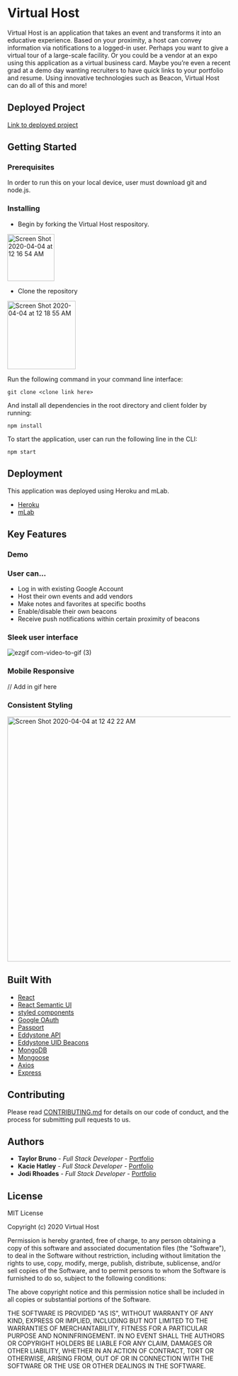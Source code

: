 # Virtual Host

Virtual Host is an application that takes an event and transforms it into an educative experience.  Based on your proximity, a host can convey information via notifications to a logged-in user. Perhaps you want to give a virtual tour of a large-scale facility. Or you could be a vendor at an expo using this application as a virtual business card. Maybe you’re even a recent grad at a demo day wanting recruiters to have quick links to your portfolio and resume. Using innovative technologies such as Beacon, Virtual Host can do all of this and more!

## Deployed Project
[Link to deployed project](https://virtual-host.herokuapp.com/)

## Getting Started 

### Prerequisites

In order to run this on your local device, user must download git and node.js.

### Installing
* Begin by forking the Virtual Host respository.

<img width="106" alt="Screen Shot 2020-04-04 at 12 16 54 AM" src="https://user-images.githubusercontent.com/55072295/78418389-b0ba3d00-7609-11ea-81f8-fceb0e63d822.png">

* Clone the repository

<img width="154" alt="Screen Shot 2020-04-04 at 12 18 55 AM" src="https://user-images.githubusercontent.com/55072295/78418421-e2330880-7609-11ea-9598-8374f02146af.png">

Run the following command in your command line interface:

```
git clone <clone link here>
```

And install all dependencies in the root directory and client folder by running:

```
npm install
```

To start the application, user can run the following line in the CLI:

```
npm start
```

## Deployment
This application was deployed using Heroku and mLab.
* [Heroku](https://www.heroku.com/)  
* [mLab](https://mlab.com/) 

## Key Features

### Demo

### User can...
* Log in with existing Google Account
* Host their own events and add vendors
* Make notes and favorites at specific booths 
* Enable/disable their own beacons
* Receive push notifications within certain proximity of beacons

### Sleek user interface
![ezgif com-video-to-gif (3)](https://user-images.githubusercontent.com/55072295/78418789-adc14b80-760d-11ea-98c0-e5a264b57053.gif)

### Mobile Responsive
// Add in gif here

### Consistent Styling
<img width="553" alt="Screen Shot 2020-04-04 at 12 42 22 AM" src="https://user-images.githubusercontent.com/55072295/78418746-44d9d380-760d-11ea-84ea-f0571f243dd6.png">


## Built With

* [React](https://reactjs.org/)
* [React Semantic UI](https://react.semantic-ui.com/)
* [styled components](https://styled-components.com/)
* [Google OAuth](https://developers.google.com/identity/protocols/oauth2)
* [Passport](http://www.passportjs.org/)
* [Eddystone API](https://developers.google.com/beacons/eddystone)
* [Eddystone UID Beacons](https://developers.google.com/beacons)
* [MongoDB](https://www.mongodb.com/)
* [Mongoose](https://mongoosejs.com/docs/)
* [Axios](https://www.npmjs.com/package/axios)
* [Express](https://expressjs.com/)

## Contributing

Please read [CONTRIBUTING.md](https://github.com/taylormbruno/virtualHost/blob/master/Good-CONTRIBUTING.md-template.md) for details on our code of conduct, and the process for submitting pull requests to us.

## Authors

* **Taylor Bruno** - *Full Stack Developer* - [Portfolio](https://taylorbruno.herokuapp.com/)
* **Kacie Hatley** - *Full Stack Developer* - [Portfolio](https://kaciehatley.github.io/project-portfolio/)
* **Jodi Rhoades** - *Full Stack Developer* - [Portfolio](https://jodirhoades.github.io/portfolio/)


## License

MIT License

Copyright (c) 2020 Virtual Host

Permission is hereby granted, free of charge, to any person obtaining a copy
of this software and associated documentation files (the "Software"), to deal
in the Software without restriction, including without limitation the rights
to use, copy, modify, merge, publish, distribute, sublicense, and/or sell
copies of the Software, and to permit persons to whom the Software is
furnished to do so, subject to the following conditions:

The above copyright notice and this permission notice shall be included in all
copies or substantial portions of the Software.

THE SOFTWARE IS PROVIDED "AS IS", WITHOUT WARRANTY OF ANY KIND, EXPRESS OR
IMPLIED, INCLUDING BUT NOT LIMITED TO THE WARRANTIES OF MERCHANTABILITY,
FITNESS FOR A PARTICULAR PURPOSE AND NONINFRINGEMENT. IN NO EVENT SHALL THE
AUTHORS OR COPYRIGHT HOLDERS BE LIABLE FOR ANY CLAIM, DAMAGES OR OTHER
LIABILITY, WHETHER IN AN ACTION OF CONTRACT, TORT OR OTHERWISE, ARISING FROM,
OUT OF OR IN CONNECTION WITH THE SOFTWARE OR THE USE OR OTHER DEALINGS IN THE
SOFTWARE.
